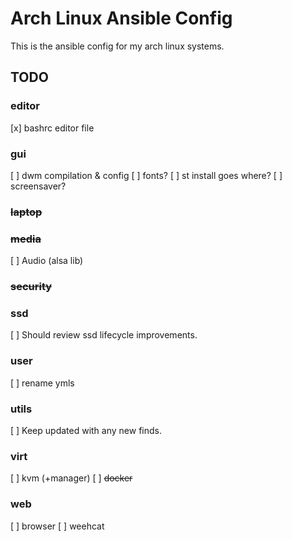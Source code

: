 # Arch Linux Ansible Config
This is the ansible config for my arch linux systems.


## TODO
### editor
[x] bashrc editor file
### gui
[ ] dwm compilation & config
[ ] fonts?
[ ] st install goes where?
[ ] screensaver?
### ~~laptop~~ 
### ~~media~~ 
[ ] Audio (alsa lib)
### ~~security~~ 
### ssd
[ ] Should review ssd lifecycle improvements.
### user 
[ ] rename ymls
### utils
[ ] Keep updated with any new finds.
### virt
[ ] kvm (+manager)
[ ] ~~docker~~
### web
[ ] browser 
[ ] weehcat 
